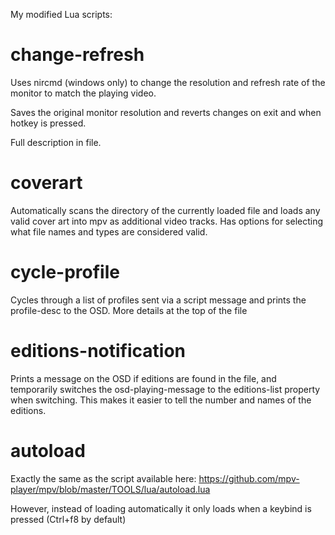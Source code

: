 My modified Lua scripts:

# change-refresh #

Uses nircmd (windows only) to change the resolution and refresh rate of the monitor to match the playing video.

Saves the original monitor resolution and reverts changes on exit and when hotkey is pressed.

Full description in file.

# coverart #
Automatically scans the directory of the currently loaded file and loads any valid cover art into mpv as additional video tracks.
Has options for selecting what file names and types are considered valid.

# cycle-profile #
Cycles through a list of profiles sent via a script message and prints the profile-desc to the OSD. More details at the top of the file

# editions-notification #
Prints a message on the OSD if editions are found in the file, and temporarily switches the osd-playing-message to the editions-list property when switching. This makes it easier to tell the number and names of the editions.

# autoload #
Exactly the same as the script available here: https://github.com/mpv-player/mpv/blob/master/TOOLS/lua/autoload.lua

However, instead of loading automatically it only loads when a keybind is pressed (Ctrl+f8 by default)